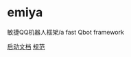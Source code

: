 # emiya
敏捷QQ机器人框架/a fast Qbot framework

[启动文档](https://github.com/Lixeer/emiya/blob/e3baca94461f6fd6d145bfc1d6dee4f640f43869/docs/%E5%90%AF%E5%8A%A8%E6%96%87%E6%A1%A3.md)
[规范](https://github.com/Lixeer/emiya/blob/6b4cf2c60e155fd2e394866bf23331c6a383a089/docs/%E8%A7%84%E8%8C%83.md)
